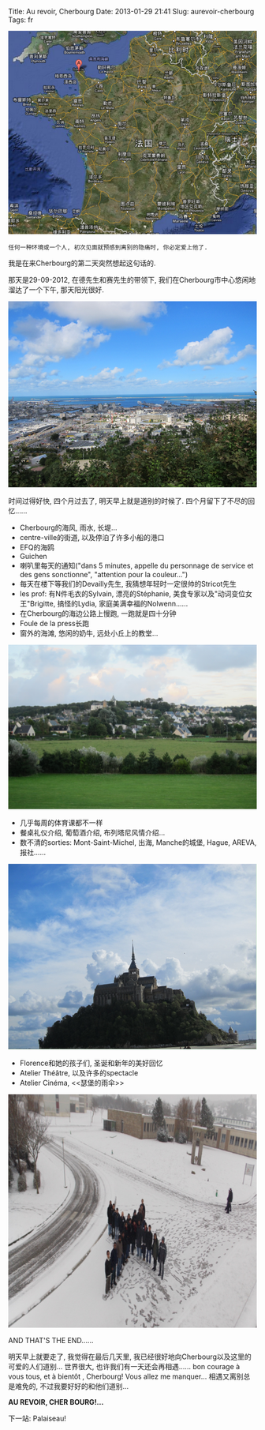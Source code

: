 Title: Au revoir, Cherbourg
Date: 2013-01-29 21:41
Slug: aurevoir-cherbourg
Tags: fr

![](_images/./aurevoir-cherbourg/pasted_image.png)

`任何一种环境或一个人, 初次见面就预感到离别的隐痛时, 你必定爱上他了.`

我是在来Cherbourg的第二天突然想起这句话的. 

那天是29-09-2012, 在德先生和赛先生的带领下, 我们在Cherbourg市中心悠闲地溜达了一个下午, 那天阳光很好. 

![](_images/./aurevoir-cherbourg/pasted_image003.png)

时间过得好快, 四个月过去了, 明天早上就是道别的时候了. 四个月留下了不尽的回忆......


* Cherbourg的海风, 雨水, 长堤...
* centre-ville的街道, 以及停泊了许多小船的港口
* EFQ的海鸥
* Guichen 
* 喇叭里每天的通知("dans 5 minutes, appelle du personnage de service et des gens sonctionne", "attention pour la couleur...")
* 每天在楼下等我们的Devailly先生, 我猜想年轻时一定很帅的Stricot先生
* les prof: 有N件毛衣的Sylvain, 漂亮的Stéphanie, 美食专家以及"动词变位女王"Brigitte, 搞怪的Lydia, 家庭美满幸福的Nolwenn......
* 在Cherbourg的海边公路上慢跑, 一跑就是四十分钟
* Foule de la press长跑
* 窗外的海滩, 悠闲的奶牛, 远处小丘上的教堂...

![](_images/./aurevoir-cherbourg/pasted_image002.png)

* 几乎每周的体育课都不一样
* 餐桌礼仪介绍, 葡萄酒介绍, 布列塔尼风情介绍...
* 数不清的sorties: Mont-Saint-Michel, 出海, Manche的城堡, Hague, AREVA, 报社......

![](_images/./aurevoir-cherbourg/pasted_image001.png)

* Florence和她的孩子们, 圣诞和新年的美好回忆
* Atelier Théâtre, 以及许多的spectacle
* Atelier Cinéma, <<瑟堡的雨伞>>

![](_images/./aurevoir-cherbourg/pasted_image004.png)

AND THAT'S THE END......

明天早上就要走了, 我觉得在最后几天里, 我已经很好地向Cherbourg以及这里的可爱的人们道别... 世界很大, 也许我们有一天还会再相遇...... bon courage à vous tous, et à bientôt , Cherbourg! Vous allez me manquer... 相遇又离别总是难免的, 不过我要好好的和他们道别...

**AU REVOIR, CHER BOURG!...** 

下一站: Palaiseau!


